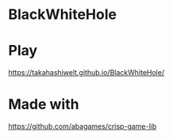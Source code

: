 # BlackWhiteHole

# Play
https://takahashiwelt.github.io/BlackWhiteHole/

# Made with
https://github.com/abagames/crisp-game-lib
